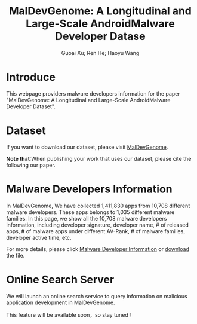 # <center> MalDevGenome: A Longitudinal and Large-Scale AndroidMalware Developer Datase </center>
<center>Guoai Xu; Ren He; Haoyu Wang</center>

# Introduce
This webpage providers malware developers information for the paper "MalDevGenome: A Longitudinal and Large-Scale AndroidMalware Developer Dataset".

# Dataset
If you want to download our dataset, please visit [MalDevGenome](https://zenodo.org/record/3631262).<br/>

<b>Note that</b>:When publishing your work that uses our dataset, please cite the following our paper.

# Malware Developers Information
In MalDevGenome, We have collected 1,411,830 apps from 10,708 different malware developers. These apps belongs to 1,035 different malware families. In this page, we show all the 10,708 malware developers information, including developer signature, developer name, # of released apps, # of malware apps under different AV-Rank, # of malware families, developer active time, etc.

For more details, please click [Malware Developer Information](https://maldevgenome.github.io/developer) or [download](https://github.com/MalDevGenome/MalDevGenome.github.io/blob/master/malware_developer.xlsx) the file.<br/>


# Online Search Server
We will launch an online search service to query information on malicious application development in MalDevGenome.<br/>

This feature will be available soon，so stay tuned！



